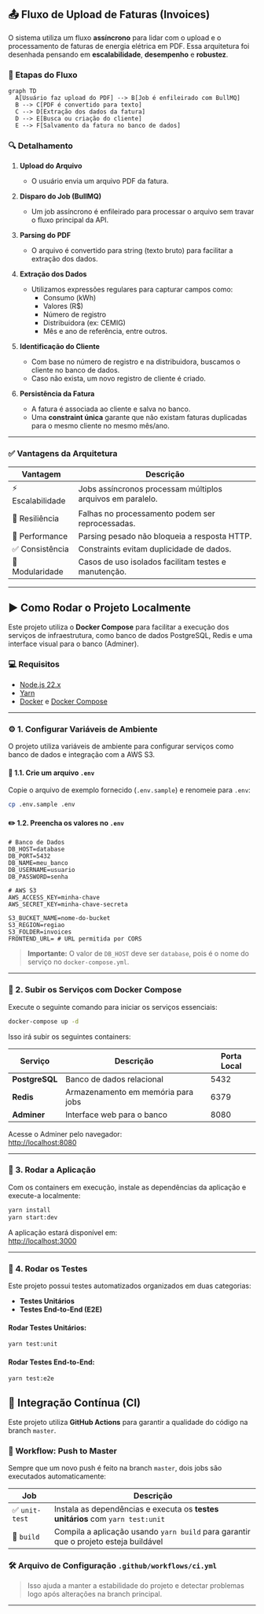 
## 📤 Fluxo de Upload de Faturas (Invoices)

O sistema utiliza um fluxo **assíncrono** para lidar com o upload e o processamento de faturas de energia elétrica em PDF. Essa arquitetura foi desenhada pensando em **escalabilidade**, **desempenho** e **robustez**.

### 🧭 Etapas do Fluxo

```mermaid
graph TD
  A[Usuário faz upload do PDF] --> B[Job é enfileirado com BullMQ]
  B --> C[PDF é convertido para texto]
  C --> D[Extração dos dados da fatura]
  D --> E[Busca ou criação do cliente]
  E --> F[Salvamento da fatura no banco de dados]
```

### 🔍 Detalhamento

1. **Upload do Arquivo**
   - O usuário envia um arquivo PDF da fatura.

2. **Disparo do Job (BullMQ)**
   - Um job assíncrono é enfileirado para processar o arquivo sem travar o fluxo principal da API.

3. **Parsing do PDF**
   - O arquivo é convertido para string (texto bruto) para facilitar a extração dos dados.

4. **Extração dos Dados**
   - Utilizamos expressões regulares para capturar campos como:
     - Consumo (kWh)
     - Valores (R$)
     - Número de registro
     - Distribuidora (ex: CEMIG)
     - Mês e ano de referência, entre outros.

5. **Identificação do Cliente**
   - Com base no número de registro e na distribuidora, buscamos o cliente no banco de dados.
   - Caso não exista, um novo registro de cliente é criado.

6. **Persistência da Fatura**
   - A fatura é associada ao cliente e salva no banco.
   - Uma **constraint única** garante que não existam faturas duplicadas para o mesmo cliente no mesmo mês/ano.

---

### ✅ Vantagens da Arquitetura

| Vantagem            | Descrição                                                                  |
|---------------------|----------------------------------------------------------------------------|
| ⚡ Escalabilidade    | Jobs assíncronos processam múltiplos arquivos em paralelo.                |
| 🔁 Resiliência       | Falhas no processamento podem ser reprocessadas.                          |
| 🚀 Performance       | Parsing pesado não bloqueia a resposta HTTP.                              |
| ✅ Consistência       | Constraints evitam duplicidade de dados.                                  |
| 🧩 Modularidade       | Casos de uso isolados facilitam testes e manutenção.                      |

---

## ▶️ Como Rodar o Projeto Localmente

Este projeto utiliza o **Docker Compose** para facilitar a execução dos serviços de infraestrutura, como banco de dados PostgreSQL, Redis e uma interface visual para o banco (Adminer).

### 💻 Requisitos

- [Node.js 22.x](https://nodejs.org/)
- [Yarn](https://yarnpkg.com/)
- [Docker](https://www.docker.com/) e [Docker Compose](https://docs.docker.com/compose/)

---

### ⚙️ 1. Configurar Variáveis de Ambiente

O projeto utiliza variáveis de ambiente para configurar serviços como banco de dados e integração com a AWS S3.

#### 📄 1.1. Crie um arquivo `.env`

Copie o arquivo de exemplo fornecido (`.env.sample`) e renomeie para `.env`:

```bash
cp .env.sample .env
```

#### ✏️ 1.2. Preencha os valores no `.env`

```env
# Banco de Dados
DB_HOST=database
DB_PORT=5432
DB_NAME=meu_banco
DB_USERNAME=usuario
DB_PASSWORD=senha

# AWS S3
AWS_ACCESS_KEY=minha-chave
AWS_SECRET_KEY=minha-chave-secreta

S3_BUCKET_NAME=nome-do-bucket
S3_REGION=regiao
S3_FOLDER=invoices
FRONTEND_URL= # URL permitida por CORS
```

> **Importante:** O valor de `DB_HOST` deve ser `database`, pois é o nome do serviço no `docker-compose.yml`.

---

### 🐳 2. Subir os Serviços com Docker Compose

Execute o seguinte comando para iniciar os serviços essenciais:

```bash
docker-compose up -d
```

Isso irá subir os seguintes containers:

| Serviço       | Descrição                            | Porta Local |
|---------------|--------------------------------------|-------------|
| **PostgreSQL** | Banco de dados relacional            | 5432        |
| **Redis**      | Armazenamento em memória para jobs  | 6379        |
| **Adminer**    | Interface web para o banco           | 8080        |

Acesse o Adminer pelo navegador:  
[http://localhost:8080](http://localhost:8080)

---

### 🚀 3. Rodar a Aplicação

Com os containers em execução, instale as dependências da aplicação e execute-a localmente:

```bash
yarn install
yarn start:dev
```

A aplicação estará disponível em:  
[http://localhost:3000](http://localhost:3000)

---

### 🧪 4. Rodar os Testes

Este projeto possui testes automatizados organizados em duas categorias:

- **Testes Unitários**
- **Testes End-to-End (E2E)**

#### Rodar Testes Unitários:

```bash
yarn test:unit
```

#### Rodar Testes End-to-End:

```bash
yarn test:e2e
```

## 🚦 Integração Contínua (CI)

Este projeto utiliza **GitHub Actions** para garantir a qualidade do código na branch `master`.

### 🔄 Workflow: Push to Master

Sempre que um novo push é feito na branch `master`, dois jobs são executados automaticamente:

| Job         | Descrição                                                                 |
|-------------|---------------------------------------------------------------------------|
| ✅ `unit-test` | Instala as dependências e executa os **testes unitários** com `yarn test:unit` |
| 🔧 `build`     | Compila a aplicação usando `yarn build` para garantir que o projeto esteja buildável |

### 🛠️ Arquivo de Configuração `.github/workflows/ci.yml`

> Isso ajuda a manter a estabilidade do projeto e detectar problemas logo após alterações na branch principal.


---
